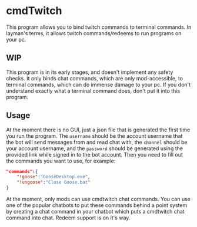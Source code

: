 # cmdTwitch
This program allows you to bind twitch commands to terminal commands. In layman's terms, it allows twitch commands/redeems to run programs on your pc.
## WIP
This program is in its early stages, and doesn't implement any safety checks. It only binds chat commands, which are only mod-accessible, to terminal commands, which can do immense damage to your pc. If you don't understand exactly what a terminal command does, don't put it into this program.
## Usage
At the moment there is no GUI, just a json file that is generated the first time you run the program. The `username` should be the account username that the bot will send messages from and read chat with, the `channel` should be your account username, and the `password` should be generated using the provided link while signed in to the bot account. Then you need to fill out the commands you want to use, for example:
```json
"commands":{
    "!goose":"GooseDesktop.exe",
    "!ungoose":"Close Goose.bat"
}
```
At the moment, only mods can use cmdtwitch chat commands. You can use one of the popular chatbots to put these commands behind a point system by creating a chat command in your chatbot which puts a cmdtwitch chat command into chat. Redeem support is on it's way.
